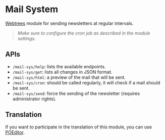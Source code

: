 # Mail System
[Webtrees](https://github.com/fisharebest/webtrees) module for sending newsletters at regular intervals.

> *Make sure to configure the cron job as described in the module settings.*

## APIs
* `/mail-sys/help`: lists the available endpoints.
* `/mail-sys/get`: lists all changes in JSON format.
* `/mail-sys/html`: a preview of the mail that will be sent.
* `/mail-sys/cron`: should be called regularly, it will check if a mail should be sent.
* `/mail-sys/send`: force the sending of the newsletter (requires administrator rights).


## Translation
If you want to participate in the translation of this module, you can use [POEditor](https://poeditor.com/join/project/hTVWOr86m9).
